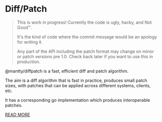 # Diff/Patch

> This is work in progress! Currently the code is ugly, hacky, and Not Good™️.
>
> It's the kind of code where the commit message would be an apology for writing it.
>
> Any part of the API including the patch format may change on minor or patch versions pre 1.0.
> Check back later if you want to use this in production.


@mantty/diffpatch is a fast, efficient diff and patch algorithm.

The aim is a diff algorithm that is fast in practice, produces small patch sizes, with patches that can be applied across different systems, clients, etc.

It has a corresponding go implementation which produces interoperable patches.

[READ MORE](https://github.com/manterfield/diffpatch)
